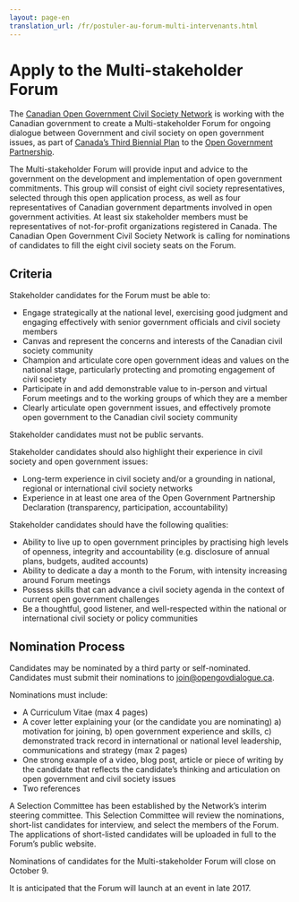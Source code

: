 ```yaml
---
layout: page-en
translation_url: /fr/postuler-au-forum-multi-intervenants.html
---
```

# Apply to the Multi-stakeholder Forum

The [Canadian Open Government Civil Society Network](http://www.opengovdialogue.ca/) is working with the Canadian government to create a Multi-stakeholder Forum for ongoing dialogue between Government and civil society on open government issues, as part of [Canada’s Third Biennial Plan](http://open.canada.ca/en/content/third-biennial-plan-open-government-partnership#toc5-4) to the [Open Government Partnership](https://www.opengovpartnership.org/).

The Multi-stakeholder Forum will provide input and advice to the government on the development and implementation of open government commitments.  This group will consist of eight civil society representatives, selected through this open application process, as well as four representatives of Canadian government departments involved in open government activities.  At least six stakeholder members must be representatives of not-for-profit organizations registered in Canada.
The Canadian Open Government Civil Society Network is calling for nominations of candidates to fill the eight civil society seats on the Forum.

## Criteria

Stakeholder candidates for the Forum must be able to:

* Engage strategically at the national level, exercising good judgment and engaging effectively with senior government officials and civil society members
* Canvas and represent the concerns and interests of the Canadian civil society community
* Champion and articulate core open government ideas and values on the national stage, particularly protecting and promoting engagement of civil society
* Participate in and add demonstrable value to in-person and virtual Forum meetings and to the working groups of which they are a member
* Clearly articulate open government issues, and effectively promote open government to the Canadian civil society community

Stakeholder candidates must not be public servants.

Stakeholder candidates should also highlight their experience in civil society and open government issues:

* Long-term experience in civil society and/or a grounding in national, regional or international civil society networks
* Experience in at least one area of the Open Government Partnership Declaration (transparency, participation, accountability)

Stakeholder candidates should have the following qualities:

* Ability to live up to open government principles by practising high levels of openness, integrity and accountability (e.g. disclosure of annual plans, budgets, audited accounts)
* Ability to dedicate a day a month to the Forum, with intensity increasing around Forum meetings
* Possess skills that can advance a civil society agenda in the context of current open government challenges
* Be a thoughtful, good listener, and well-respected within the national or international civil society or policy communities

## Nomination Process

Candidates may be nominated by a third party or self-nominated.  Candidates must submit their nominations to [join@opengovdialogue.ca](mailto:join@opengovdialogue.ca).

Nominations must include:

* A Curriculum Vitae (max 4 pages)
* A cover letter explaining your (or the candidate you are nominating) a) motivation for joining, b) open government experience and skills, c) demonstrated track record in international or national level leadership, communications and strategy (max 2 pages)
* One strong example of a video, blog post, article or piece of writing by the candidate that reflects the candidate’s thinking and articulation on open government and civil society issues
* Two references

A Selection Committee has been established by the Network’s interim steering committee.  This Selection Committee will review the nominations, short-list candidates for interview, and select the members of the Forum.  The applications of short-listed candidates will be uploaded in full to the Forum’s public website.

Nominations of candidates for the Multi-stakeholder Forum will close on October 9.

It is anticipated that the Forum will launch at an event in late 2017.
